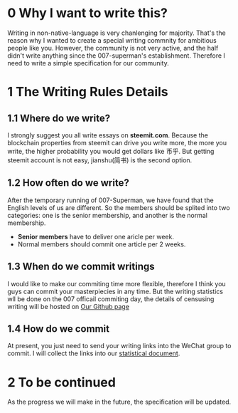 # 0 Why I want to write this?

Writing in non-native-language is very chanlenging for majority. That's the reason why I wanted to create a special writing commnity for ambitious people like you. However, the community is not very active, and the half didn't write anything since the 007-superman's establishment. Therefore I need to write a simple specification for our community.

# 1 The Writing Rules Details

## 1.1 Where do we write?

I strongly suggest you all write essays on **steemit.com**. Because the blockchain properties from steemit can drive you write more, the more you write, the higher probability you would get dollars like 币乎. But getting steemit account is not easy, jianshu(简书) is the second option.

## 1.2 How often do we write?

After the temporary running of 007-Superman, we have found that the English levels of us are different. So the members should be splited into two categories: one is the senior membership, and another is the normal membership.

- **Senior members** have to deliver one aricle per week.
- Normal members should commit one article per 2 weeks.

## 1.3 When do we commit writings

I would like to make our commiting time more flexible, therefore I think you guys can commit your masterpiecies in any time. But the writing statistics wll be done on the 007 officail commiting day, the details of censusing writing will be hosted on [Our Github page](https://github.com/superman-007/007-university/blob/master/write_status.md)

## 1.4 How do we commit

At present, you just need to send your writing links into the WeChat group to commit. I will collect the links into our [statistical document](https://github.com/superman-007/007-university/blob/master/write_status.md).

# 2 To be continued

As the progress we will make in the future, the specification will be updated. 